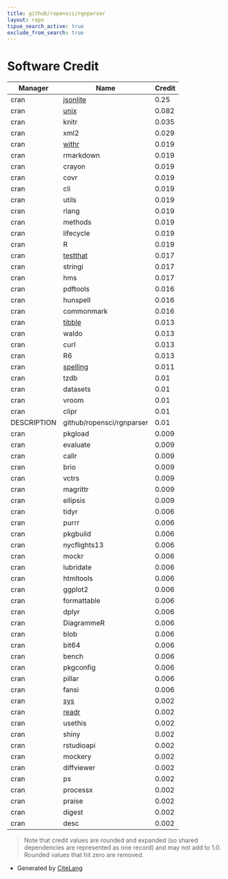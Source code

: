 ```yaml
---
title: github/ropensci/rgnparser
layout: repo
tipue_search_active: true
exclude_from_search: true
---
```

# Software Credit

|Manager|Name|Credit|
|-------|----|------|
|cran|[jsonlite](https://arxiv.org/abs/1403.2805 (paper))|0.25|
|cran|[unix](https://github.com/jeroen/unix)|0.082|
|cran|knitr|0.035|
|cran|xml2|0.029|
|cran|[withr](https://withr.r-lib.org)|0.019|
|cran|rmarkdown|0.019|
|cran|crayon|0.019|
|cran|covr|0.019|
|cran|cli|0.019|
|cran|utils|0.019|
|cran|rlang|0.019|
|cran|methods|0.019|
|cran|lifecycle|0.019|
|cran|R|0.019|
|cran|[testthat](https://testthat.r-lib.org)|0.017|
|cran|stringi|0.017|
|cran|hms|0.017|
|cran|pdftools|0.016|
|cran|hunspell|0.016|
|cran|commonmark|0.016|
|cran|[tibble](https://tibble.tidyverse.org/)|0.013|
|cran|waldo|0.013|
|cran|curl|0.013|
|cran|R6|0.013|
|cran|[spelling](https://github.com/ropensci/spelling#readme)|0.011|
|cran|tzdb|0.01|
|cran|datasets|0.01|
|cran|vroom|0.01|
|cran|clipr|0.01|
|DESCRIPTION|github/ropensci/rgnparser|0.01|
|cran|pkgload|0.009|
|cran|evaluate|0.009|
|cran|callr|0.009|
|cran|brio|0.009|
|cran|vctrs|0.009|
|cran|magrittr|0.009|
|cran|ellipsis|0.009|
|cran|tidyr|0.006|
|cran|purrr|0.006|
|cran|pkgbuild|0.006|
|cran|nycflights13|0.006|
|cran|mockr|0.006|
|cran|lubridate|0.006|
|cran|htmltools|0.006|
|cran|ggplot2|0.006|
|cran|formattable|0.006|
|cran|dplyr|0.006|
|cran|DiagrammeR|0.006|
|cran|blob|0.006|
|cran|bit64|0.006|
|cran|bench|0.006|
|cran|pkgconfig|0.006|
|cran|pillar|0.006|
|cran|fansi|0.006|
|cran|[sys](https://github.com/jeroen/sys)|0.002|
|cran|[readr](https://readr.tidyverse.org)|0.002|
|cran|usethis|0.002|
|cran|shiny|0.002|
|cran|rstudioapi|0.002|
|cran|mockery|0.002|
|cran|diffviewer|0.002|
|cran|ps|0.002|
|cran|processx|0.002|
|cran|praise|0.002|
|cran|digest|0.002|
|cran|desc|0.002|


> Note that credit values are rounded and expanded (so shared dependencies are represented as one record) and may not add to 1.0. Rounded values that hit zero are removed.


- Generated by [CiteLang](https://github.com/vsoch/citelang)

